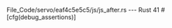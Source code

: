 File_Code/servo/eaf4c5e5c5/js/js_after.rs --- Rust
                                                                                                                                                            41 #[cfg(debug_assertions)]

